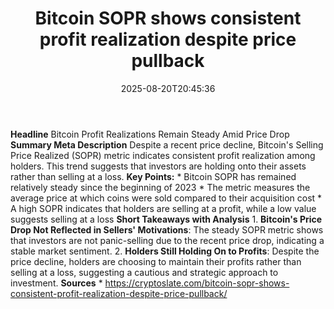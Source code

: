 ﻿---
title: "Bitcoin SOPR shows consistent profit realization despite price pullback"
date: "2025-08-20T20:45:36"
category: "Markets"
summary: ""
slug: "bitcoin sopr shows consistent profit realization despite pri"
source_urls:
  - "https://cryptoslate.com/bitcoin-sopr-shows-consistent-profit-realization-despite-price-pullback/"
seo:
  title: "Bitcoin SOPR shows consistent profit realization despite price pullback | Hash n Hedge"
  description: ""
  keywords: ["news", "markets", "brief"]
---
**Headline** Bitcoin Profit Realizations Remain Steady Amid Price Drop  **Summary Meta Description** Despite a recent price decline, Bitcoin's Selling Price Realized (SOPR) metric indicates consistent profit realization among holders. This trend suggests that investors are holding onto their assets rather than selling at a loss.  **Key Points:**  * Bitcoin SOPR has remained relatively steady since the beginning of 2023 * The metric measures the average price at which coins were sold compared to their acquisition cost * A high SOPR indicates that holders are selling at a profit, while a low value suggests selling at a loss  **Short Takeaways with Analysis**  1. **Bitcoin's Price Drop Not Reflected in Sellers' Motivations**: The steady SOPR metric shows that investors are not panic-selling due to the recent price drop, indicating a stable market sentiment. 2. **Holders Still Holding On to Profits**: Despite the price decline, holders are choosing to maintain their profits rather than selling at a loss, suggesting a cautious and strategic approach to investment.  **Sources**  * https://cryptoslate.com/bitcoin-sopr-shows-consistent-profit-realization-despite-price-pullback/ 
